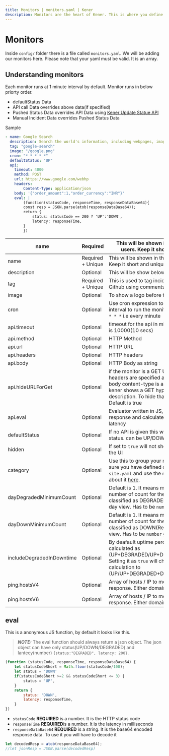 ```yaml
---
title: Monitors | monitors.yaml | Kener
description: Monitors are the heart of Kener. This is where you define the monitors you want to show on your site.
---
```


# Monitors

Inside `config/` folder there is a file called `monitors.yaml`. We will be adding our monitors here. Please note that your yaml must be valid. It is an array.

## Understanding monitors

Each monitor runs at 1 minute interval by default. Monitor runs in below priorty order.

-   defaultStatus Data
-   API call Data overrides above data(if specified)
-   Pushed Status Data overrides API Data using [Kener Update Statue API](/docs/kener-apis/#update-incident-status---api)
-   Manual Incident Data overrides Pushed Status Data

Sample

```yaml
- name: Google Search
  description: Search the world's information, including webpages, images, videos and more.
  tag: "google-search"
  image: "/google.png"
  cron: "* * * * *"
  defaultStatus: "UP"
  api:
	timeout: 4000
	method: POST
	url: https://www.google.com/webhp
	headers:
		Content-Type: application/json
	body: '{"order_amount":1,"order_currency":"INR"}'
	eval: |
		(function(statusCode, responseTime, responseDataBase64){
		const resp = JSON.parse(atob(responseDataBase64));
		return {
			status: statusCode == 200 ? 'UP':'DOWN',
			latency: responseTime,
		}
		})
```

| name                      | Required          | This will be shown in the UI to your users. Keep it short and unique                                                                                                                                                |
| ------------------------- | ----------------- | ------------------------------------------------------------------------------------------------------------------------------------------------------------------------------------------------------------------- |
| name                      | Required + Unique | This will be shown in the UI to your users. Keep it short and unique                                                                                                                                                |
| description               | Optional          | This will be show below your name                                                                                                                                                                                   |
| tag                       | Required + Unique | This is used to tag incidents created in Github using comments                                                                                                                                                      |
| image                     | Optional          | To show a logo before the name                                                                                                                                                                                      |
| cron                      | Optional          | Use cron expression to specify the interval to run the monitors. Defaults to `* * * * *` i.e every minute                                                                                                           |
| api.timeout               | Optional          | timeout for the api in milliseconds. Default is 10000(10 secs)                                                                                                                                                      |
| api.method                | Optional          | HTTP Method                                                                                                                                                                                                         |
| api.url                   | Optional          | HTTP URL                                                                                                                                                                                                            |
| api.headers               | Optional          | HTTP headers                                                                                                                                                                                                        |
| api.body                  | Optional          | HTTP Body as string                                                                                                                                                                                                 |
| api.hideURLForGet         | Optional          | if the monitor is a GET URL and no headers are specified and the response body content-type is a text/html then kener shows a GET hyperlink in monitor description. To hide that set this as false. Default is true |
| api.eval                  | Optional          | Evaluator written in JS, to parse HTTP response and calculate uptime and latency                                                                                                                                    |
| defaultStatus             | Optional          | If no API is given this will be the default status. can be UP/DOWN/DEGRADED                                                                                                                                         |
| hidden                    | Optional          | If set to `true` will not show the monitor in the UI                                                                                                                                                                |
| category                  | Optional          | Use this to group your monitors. Make sure you have defined category in `site.yaml` and use the `name` attribute. More about it [here](/docs/customize-site#categories).                                            |
| dayDegradedMinimumCount   | Optional          | Default is 1. It means minimum this number of count for the day to be classified as DEGRADED(Yellow Bar) in 90 day view. Has to be `number` greater than 0                                                          |
| dayDownMinimumCount       | Optional          | Default is 1. It means minimum this number of count for the day to be classified as DOWN(Red Bar) in 90 day view. Has to be `number` greater than 0                                                                 |
| includeDegradedInDowntime | Optional          | By deafault uptime percentage is calculated as (UP+DEGRADED/UP+DEGRADED+DOWN). Setting it as `true` will change the calculation to (UP/UP+DEGRADED+DOWN)                                                            |
| ping.hostsV4              | Optional          | Array of hosts / IP to monitor ping response. Either domain name or IP4                                                                                                                                             |
| ping.hostsV6              | Optional          | Array of hosts / IP to monitor ping response. Either domain name or IP6                                                                                                                                             |

## eval

This is a anonymous JS function, by default it looks like this.

> **_NOTE:_** The eval function should always return a json object. The json object can have only status(UP/DOWN/DEGRADED) and lantecy(number)
> `{status:"DEGRADED", latency: 200}`.

```javascript
(function (statusCode, responseTime, responseDataBase64) {
	let statusCodeShort = Math.floor(statusCode/100);
	let status = 'DOWN'
    if(statusCodeShort >=2 && statusCodeShort <= 3) {
        status = 'UP',
    }
	return {
		status: 'DOWN',
		latency: responseTime,
	}
})
```

-   `statusCode` **REQUIRED** is a number. It is the HTTP status code
-   `responseTime` **REQUIRED**is a number. It is the latency in milliseconds
-   `responseDataBase64` **REQUIRED** is a string. It is the base64 encoded response data. To use it you will have to decode it

```js
let decodedResp = atob(responseDataBase64);
//let jsonResp = JSON.parse(decodedResp)
```

